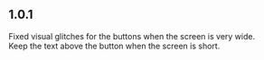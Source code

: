 ## 1.0.1
Fixed visual glitches for the buttons when the screen is very wide.  
Keep the text above the button when the screen is short.  